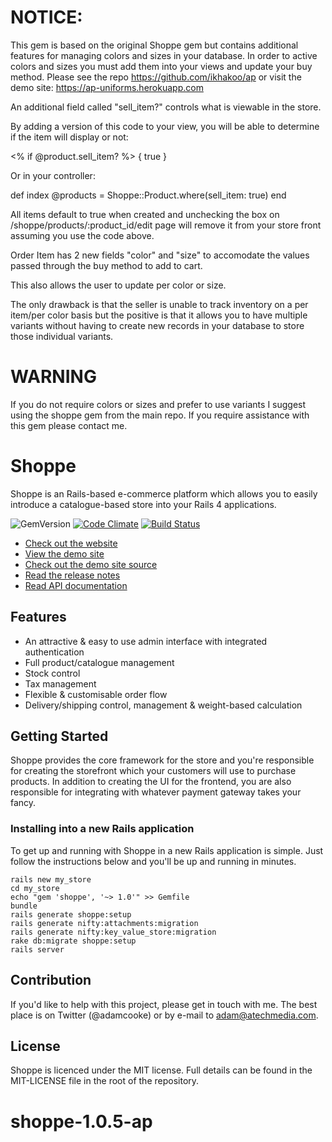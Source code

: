 # NOTICE:

This gem is based on the original Shoppe gem but contains additional features for managing colors and sizes in your database.  In order to active colors and sizes you must add them into your views and update your buy method.  Please see the repo https://github.com/ikhakoo/ap or visit the demo site: https://ap-uniforms.herokuapp.com 

An additional field called "sell_item?" controls what is viewable in the store.

By adding a version of this code to your view, you will be able to determine if the item will display or not:

<% if @product.sell_item? %> { true }

Or in your controller:

def index
	@products = Shoppe::Product.where(sell_item: true)
end

All items default to true when created and unchecking the box on /shoppe/products/:product_id/edit page will remove it from your store front assuming you use the code above.

Order Item has 2 new fields "color" and "size" to accomodate the values passed through the buy method to add to cart.

This also allows the user to update per color or size.

The only drawback is that the seller is unable to track inventory on a per item/per color basis but the positive is that it allows you to have multiple variants without having to create new records in your database to store those individual variants.

# WARNING

If you do not require colors or sizes and prefer to use variants I suggest using the shoppe gem from the main repo. If you require assistance with this gem please contact me.


# Shoppe

Shoppe is an Rails-based e-commerce platform which allows you to easily introduce a
catalogue-based store into your Rails 4 applications. 

![GemVersion](https://badge.fury.io/rb/shoppe.png)
[![Code Climate](https://codeclimate.com/github/tryshoppe/core/badges/gpa.svg)](https://codeclimate.com/github/tryshoppe/core)
[![Build Status](https://travis-ci.org/tryshoppe/shoppe.svg?branch=master)](https://travis-ci.org/tryshoppe/shoppe)

* [Check out the website](http://tryshoppe.com)
* [View the demo site](http://demo.tryshoppe.com)
* [Check out the demo site source](http://github.com/tryshoppe/example-store)
* [Read the release notes](https://github.com/tryshoppe/core/blob/master/CHANGELOG.md)
* [Read API documentation](http://api.tryshoppe.com)

## Features

* An attractive & easy to use admin interface with integrated authentication
* Full product/catalogue management
* Stock control
* Tax management
* Flexible & customisable order flow
* Delivery/shipping control, management & weight-based calculation

## Getting Started

Shoppe provides the core framework for the store and you're responsible for creating
the storefront which your customers will use to purchase products. In addition to
creating the UI for the frontend, you are also responsible for integrating with whatever
payment gateway takes your fancy.

### Installing into a new Rails application

To get up and running with Shoppe in a new Rails application is simple. Just follow the
instructions below and you'll be up and running in minutes.

    rails new my_store
    cd my_store
    echo "gem 'shoppe', '~> 1.0'" >> Gemfile
    bundle
    rails generate shoppe:setup
    rails generate nifty:attachments:migration
    rails generate nifty:key_value_store:migration
    rake db:migrate shoppe:setup
    rails server

## Contribution

If you'd like to help with this project, please get in touch with me. The best place is on
Twitter (@adamcooke) or by e-mail to adam@atechmedia.com.

## License

Shoppe is licenced under the MIT license. Full details can be found in the MIT-LICENSE
file in the root of the repository.
# shoppe-1.0.5-ap

